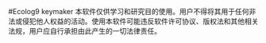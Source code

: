 #Ecolog9 keymaker
本软件仅供学习和研究目的使用。用户不得将其用于任何非法或侵犯他人权益的活动。使用本软件可能违反软件许可协议、版权法和其他相关法规，用户应自行承担由此产生的一切法律责任。
